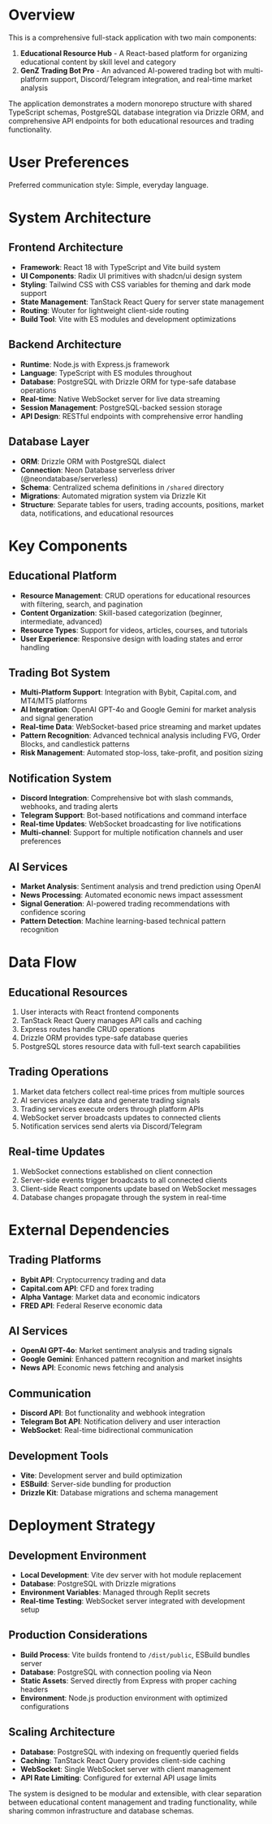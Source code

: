 # Overview

This is a comprehensive full-stack application with two main components:

1. **Educational Resource Hub** - A React-based platform for organizing educational content by skill level and category
2. **GenZ Trading Bot Pro** - An advanced AI-powered trading bot with multi-platform support, Discord/Telegram integration, and real-time market analysis

The application demonstrates a modern monorepo structure with shared TypeScript schemas, PostgreSQL database integration via Drizzle ORM, and comprehensive API endpoints for both educational resources and trading functionality.

# User Preferences

Preferred communication style: Simple, everyday language.

# System Architecture

## Frontend Architecture
- **Framework**: React 18 with TypeScript and Vite build system
- **UI Components**: Radix UI primitives with shadcn/ui design system
- **Styling**: Tailwind CSS with CSS variables for theming and dark mode support
- **State Management**: TanStack React Query for server state management
- **Routing**: Wouter for lightweight client-side routing
- **Build Tool**: Vite with ES modules and development optimizations

## Backend Architecture
- **Runtime**: Node.js with Express.js framework
- **Language**: TypeScript with ES modules throughout
- **Database**: PostgreSQL with Drizzle ORM for type-safe database operations
- **Real-time**: Native WebSocket server for live data streaming
- **Session Management**: PostgreSQL-backed session storage
- **API Design**: RESTful endpoints with comprehensive error handling

## Database Layer
- **ORM**: Drizzle ORM with PostgreSQL dialect
- **Connection**: Neon Database serverless driver (@neondatabase/serverless)
- **Schema**: Centralized schema definitions in `/shared` directory
- **Migrations**: Automated migration system via Drizzle Kit
- **Structure**: Separate tables for users, trading accounts, positions, market data, notifications, and educational resources

# Key Components

## Educational Platform
- **Resource Management**: CRUD operations for educational resources with filtering, search, and pagination
- **Content Organization**: Skill-based categorization (beginner, intermediate, advanced)
- **Resource Types**: Support for videos, articles, courses, and tutorials
- **User Experience**: Responsive design with loading states and error handling

## Trading Bot System
- **Multi-Platform Support**: Integration with Bybit, Capital.com, and MT4/MT5 platforms
- **AI Integration**: OpenAI GPT-4o and Google Gemini for market analysis and signal generation
- **Real-time Data**: WebSocket-based price streaming and market updates
- **Pattern Recognition**: Advanced technical analysis including FVG, Order Blocks, and candlestick patterns
- **Risk Management**: Automated stop-loss, take-profit, and position sizing

## Notification System
- **Discord Integration**: Comprehensive bot with slash commands, webhooks, and trading alerts
- **Telegram Support**: Bot-based notifications and command interface
- **Real-time Updates**: WebSocket broadcasting for live notifications
- **Multi-channel**: Support for multiple notification channels and user preferences

## AI Services
- **Market Analysis**: Sentiment analysis and trend prediction using OpenAI
- **News Processing**: Automated economic news impact assessment
- **Signal Generation**: AI-powered trading recommendations with confidence scoring
- **Pattern Detection**: Machine learning-based technical pattern recognition

# Data Flow

## Educational Resources
1. User interacts with React frontend components
2. TanStack React Query manages API calls and caching
3. Express routes handle CRUD operations
4. Drizzle ORM provides type-safe database queries
5. PostgreSQL stores resource data with full-text search capabilities

## Trading Operations
1. Market data fetchers collect real-time prices from multiple sources
2. AI services analyze data and generate trading signals
3. Trading services execute orders through platform APIs
4. WebSocket server broadcasts updates to connected clients
5. Notification services send alerts via Discord/Telegram

## Real-time Updates
1. WebSocket connections established on client connection
2. Server-side events trigger broadcasts to all connected clients
3. Client-side React components update based on WebSocket messages
4. Database changes propagate through the system in real-time

# External Dependencies

## Trading Platforms
- **Bybit API**: Cryptocurrency trading and data
- **Capital.com API**: CFD and forex trading
- **Alpha Vantage**: Market data and economic indicators
- **FRED API**: Federal Reserve economic data

## AI Services
- **OpenAI GPT-4o**: Market sentiment analysis and trading signals
- **Google Gemini**: Enhanced pattern recognition and market insights
- **News API**: Economic news fetching and analysis

## Communication
- **Discord API**: Bot functionality and webhook integration
- **Telegram Bot API**: Notification delivery and user interaction
- **WebSocket**: Real-time bidirectional communication

## Development Tools
- **Vite**: Development server and build optimization
- **ESBuild**: Server-side bundling for production
- **Drizzle Kit**: Database migrations and schema management

# Deployment Strategy

## Development Environment
- **Local Development**: Vite dev server with hot module replacement
- **Database**: PostgreSQL with Drizzle migrations
- **Environment Variables**: Managed through Replit secrets
- **Real-time Testing**: WebSocket server integrated with development setup

## Production Considerations
- **Build Process**: Vite builds frontend to `/dist/public`, ESBuild bundles server
- **Database**: PostgreSQL with connection pooling via Neon
- **Static Assets**: Served directly from Express with proper caching headers
- **Environment**: Node.js production environment with optimized configurations

## Scaling Architecture
- **Database**: PostgreSQL with indexing on frequently queried fields
- **Caching**: TanStack React Query provides client-side caching
- **WebSocket**: Single WebSocket server with client management
- **API Rate Limiting**: Configured for external API usage limits

The system is designed to be modular and extensible, with clear separation between educational content management and trading functionality, while sharing common infrastructure and database schemas.